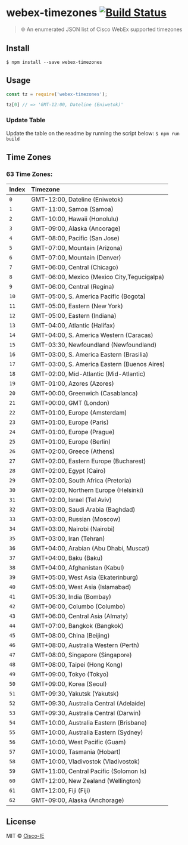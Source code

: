 # webex-timezones [![Build Status](https://travis-ci.org/brh55/webex-timezones.svg?branch=master)](https://travis-ci.org/brh55/webex-timezones)

> 🌐 An enumerated JSON list of Cisco WebEx supported timezones


## Install

```
$ npm install --save webex-timezones
```


## Usage

```js
const tz = require('webex-timezones');

tz[0] // => 'GMT-12:00, Dateline (Eniwetok)'
```

### Update Table
Update the table on the readme by running the script below: `$ npm run build`

## Time Zones

<!-- START TABLE -->
### 63 Time Zones:

| Index | Timezone |
| :------ | :------ |
| `0` | GMT-12:00, Dateline (Eniwetok) |
| `1` | GMT-11:00, Samoa (Samoa) |
| `2` | GMT-10:00, Hawaii (Honolulu) |
| `3` | GMT-09:00, Alaska (Ancorage) |
| `4` | GMT-08:00, Pacific (San Jose) |
| `5` | GMT-07:00, Mountain (Arizona) |
| `6` | GMT-07:00, Mountain (Denver) |
| `7` | GMT-06:00, Central (Chicago) |
| `8` | GMT-06:00, Mexico (Mexico City,Tegucigalpa) |
| `9` | GMT-06:00, Central (Regina) |
| `10` | GMT-05:00, S. America Pacific (Bogota) |
| `11` | GMT-05:00, Eastern (New York) |
| `12` | GMT-05:00, Eastern (Indiana) |
| `13` | GMT-04:00, Atlantic (Halifax) |
| `14` | GMT-04:00, S. America Western (Caracas) |
| `15` | GMT-03:30, Newfoundland (Newfoundland) |
| `16` | GMT-03:00, S. America Eastern (Brasilia) |
| `17` | GMT-03:00, S. America Eastern (Buenos Aires) |
| `18` | GMT-02:00, Mid-Atlantic (Mid-Atlantic) |
| `19` | GMT-01:00, Azores (Azores) |
| `20` | GMT+00:00, Greenwich (Casablanca) |
| `21` | GMT+00:00, GMT (London) |
| `22` | GMT+01:00, Europe (Amsterdam) |
| `23` | GMT+01:00, Europe (Paris) |
| `24` | GMT+01:00, Europe (Prague) |
| `25` | GMT+01:00, Europe (Berlin) |
| `26` | GMT+02:00, Greece (Athens) |
| `27` | GMT+02:00, Eastern Europe (Bucharest) |
| `28` | GMT+02:00, Egypt (Cairo) |
| `29` | GMT+02:00, South Africa (Pretoria) |
| `30` | GMT+02:00, Northern Europe (Helsinki) |
| `31` | GMT+02:00, Israel (Tel Aviv) |
| `32` | GMT+03:00, Saudi Arabia (Baghdad) |
| `33` | GMT+03:00, Russian (Moscow) |
| `34` | GMT+03:00, Nairobi (Nairobi) |
| `35` | GMT+03:00, Iran (Tehran) |
| `36` | GMT+04:00, Arabian (Abu Dhabi, Muscat) |
| `37` | GMT+04:00, Baku (Baku) |
| `38` | GMT+04:00, Afghanistan (Kabul) |
| `39` | GMT+05:00, West Asia (Ekaterinburg) |
| `40` | GMT+05:00, West Asia (Islamabad) |
| `41` | GMT+05:30, India (Bombay) |
| `42` | GMT+06:00, Columbo (Columbo) |
| `43` | GMT+06:00, Central Asia (Almaty) |
| `44` | GMT+07:00, Bangkok (Bangkok) |
| `45` | GMT+08:00, China (Beijing) |
| `46` | GMT+08:00, Australia Western (Perth) |
| `47` | GMT+08:00, Singapore (Singapore) |
| `48` | GMT+08:00, Taipei (Hong Kong) |
| `49` | GMT+09:00, Tokyo (Tokyo) |
| `50` | GMT+09:00, Korea (Seoul) |
| `51` | GMT+09:30, Yakutsk (Yakutsk) |
| `52` | GMT+09:30, Australia Central (Adelaide) |
| `53` | GMT+09:30, Australia Central (Darwin) |
| `54` | GMT+10:00, Australia Eastern (Brisbane) |
| `55` | GMT+10:00, Australia Eastern (Sydney) |
| `56` | GMT+10:00, West Pacific (Guam) |
| `57` | GMT+10:00, Tasmania (Hobart) |
| `58` | GMT+10:00, Vladivostok (Vladivostok) |
| `59` | GMT+11:00, Central Pacific (Solomon Is) |
| `60` | GMT+12:00, New Zealand (Wellington) |
| `61` | GMT+12:00, Fiji (Fiji) |
| `62` | GMT-09:00, Alaska (Anchorage) |

<!-- END TABLE -->

## License

MIT © [Cisco-IE](https://github.com/cisco-ie/webex-timezones)
